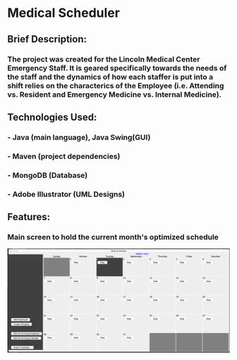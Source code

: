 # Medical Scheduler
## Brief Description:
### The project was created for the Lincoln Medical Center Emergency Staff. It is geared specifically towards the needs of the staff and the dynamics of how each staffer is put into a shift relies on the characterics of the Employee (i.e. Attending vs. Resident and Emergency Medicine vs. Internal Medicine).
## Technologies Used:
### - Java (main language), Java Swing(GUI)
### - Maven (project dependencies)
### - MongoDB (Database)

### - Adobe Illustrator (UML Designs)

## Features:
### Main screen to hold the current month's optimized schedule
![Image of main calendar component](https://github.com/Salas123/Medical-Scheduler/blob/master/assests/calendarGUI.png)